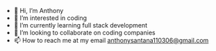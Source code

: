 - 👋 Hi, I’m Anthony
- 👀 I’m interested in coding
- 🌱 I’m currently learning full stack development
- 💞️ I’m looking to collaborate on coding companies
- 📫 How to reach me at my email anthonysantana110306@gmail.com


